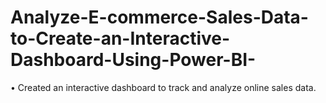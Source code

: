 # Analyze-E-commerce-Sales-Data-to-Create-an-Interactive-Dashboard-Using-Power-BI-
• Created an interactive dashboard to track and analyze online sales data.

